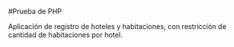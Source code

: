 #Prueba de PHP

Aplicación de registro de hoteles y habitaciones, con restricción de cantidad de habitaciones por hotel.
